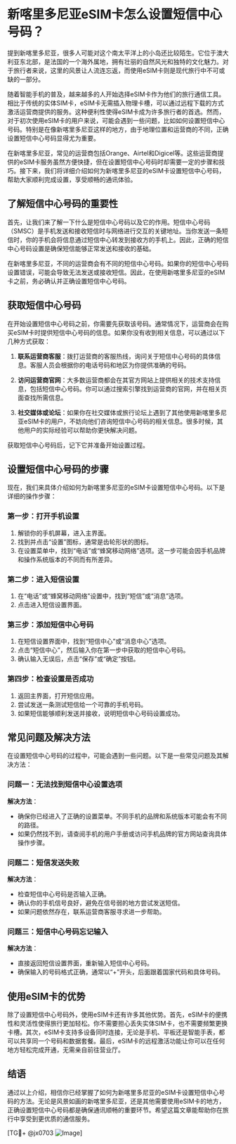 # 新喀里多尼亚eSIM卡怎么设置短信中心号码？

提到新喀里多尼亚，很多人可能对这个南太平洋上的小岛还比较陌生。它位于澳大利亚东北部，是法国的一个海外属地，拥有壮丽的自然风光和独特的文化魅力。对于旅行者来说，这里的风景让人流连忘返，而使用eSIM卡则是现代旅行中不可或缺的一部分。

随着智能手机的普及，越来越多的人开始选择eSIM卡作为他们的旅行通信工具。相比于传统的实体SIM卡，eSIM卡无需插入物理卡槽，可以通过远程下载的方式激活运营商提供的服务。这种便利性使得eSIM卡成为许多旅行者的首选。然而，对于初次使用eSIM卡的用户来说，可能会遇到一些问题，比如如何设置短信中心号码。特别是在像新喀里多尼亚这样的地方，由于地理位置和运营商的不同，正确设置短信中心号码显得尤为重要。

在新喀里多尼亚，常见的运营商包括Orange、Airtel和Digicel等。这些运营商提供的eSIM卡服务虽然方便快捷，但在设置短信中心号码时却需要一定的步骤和技巧。接下来，我们将详细介绍如何为新喀里多尼亚的eSIM卡设置短信中心号码，帮助大家顺利完成设置，享受顺畅的通讯体验。

## 了解短信中心号码的重要性

首先，让我们来了解一下什么是短信中心号码以及它的作用。短信中心号码（SMSC）是手机发送和接收短信时与网络进行交互的关键地址。当你发送一条短信时，你的手机会将信息通过短信中心转发到接收方的手机上。因此，正确的短信中心号码设置是确保短信能够正常发送和接收的基础。

在新喀里多尼亚，不同的运营商会有不同的短信中心号码。如果你的短信中心号码设置错误，可能会导致无法发送或接收短信。因此，在使用新喀里多尼亚的eSIM卡之前，务必确认并正确设置短信中心号码。

## 获取短信中心号码

在开始设置短信中心号码之前，你需要先获取该号码。通常情况下，运营商会在购买eSIM卡时提供短信中心号码的信息。如果你没有收到相关信息，可以通过以下几种方式获取：

1. **联系运营商客服**：拨打运营商的客服热线，询问关于短信中心号码的具体信息。客服人员会根据你的电话号码和地区为你提供准确的号码。

2. **访问运营商官网**：大多数运营商都会在其官方网站上提供相关的技术支持信息，包括短信中心号码。你可以通过搜索引擎找到运营商的官网，并在相关页面查找所需信息。

3. **社交媒体或论坛**：如果你在社交媒体或旅行论坛上遇到了其他使用新喀里多尼亚eSIM卡的用户，不妨向他们咨询短信中心号码的相关信息。很多时候，其他用户的实际经验可以帮助你更快解决问题。

获取短信中心号码后，记下它并准备开始设置过程。

## 设置短信中心号码的步骤

现在，我们来具体介绍如何为新喀里多尼亚的eSIM卡设置短信中心号码。以下是详细的操作步骤：

### 第一步：打开手机设置

1. 解锁你的手机屏幕，进入主界面。
2. 找到并点击“设置”图标，通常是齿轮形状的图标。
3. 在设置菜单中，找到“电话”或“蜂窝移动网络”选项。这一步可能会因手机品牌和操作系统版本的不同而有所差异。

### 第二步：进入短信设置

1. 在“电话”或“蜂窝移动网络”设置中，找到“短信”或“消息”选项。
2. 点击进入短信设置界面。

### 第三步：添加短信中心号码

1. 在短信设置界面中，找到“短信中心”或“消息中心”选项。
2. 点击“短信中心”，然后输入你在第一步中获取的短信中心号码。
3. 确认输入无误后，点击“保存”或“确定”按钮。

### 第四步：检查设置是否成功

1. 返回主界面，打开短信应用。
2. 尝试发送一条测试短信给一个可靠的手机号码。
3. 如果短信能够顺利发送并接收，说明短信中心号码设置成功。

## 常见问题及解决方法

在设置短信中心号码的过程中，可能会遇到一些问题。以下是一些常见问题及其解决方法：

### 问题一：无法找到短信中心设置选项

**解决方法**：
- 确保你已经进入了正确的设置菜单。不同手机的品牌和系统版本可能会有不同的路径。
- 如果仍然找不到，请查阅手机的用户手册或访问手机品牌的官方网站查询具体操作步骤。

### 问题二：短信发送失败

**解决方法**：
- 检查短信中心号码是否输入正确。
- 确认你的手机信号良好，避免在信号弱的地方尝试发送短信。
- 如果问题依然存在，联系运营商客服寻求进一步帮助。

### 问题三：短信中心号码忘记输入

**解决方法**：
- 直接返回短信设置界面，重新输入短信中心号码。
- 确保输入的号码格式正确，通常以“+”开头，后面跟着国家代码和具体号码。

## 使用eSIM卡的优势

除了设置短信中心号码外，使用eSIM卡还有许多其他优势。首先，eSIM卡的便携性和灵活性使得旅行更加轻松。你不需要担心丢失实体SIM卡，也不需要频繁更换卡槽。其次，eSIM卡支持多设备同时连接，无论是手机、平板还是智能手表，都可以共享同一个号码和数据套餐。最后，eSIM卡的远程激活功能让你可以在任何地方轻松完成开通，无需亲自前往营业厅。

## 结语

通过以上介绍，相信你已经掌握了如何为新喀里多尼亚的eSIM卡设置短信中心号码的方法。无论是风景如画的新喀里多尼亚，还是其他需要使用eSIM卡的地方，正确设置短信中心号码都是确保通讯顺畅的重要环节。希望这篇文章能帮助你在旅行中享受到更优质的通信服务。

[TG💪+ @jx0703 ![Image](https://github.com/user-attachments/assets/dbca1d08-cadb-493c-b0ec-ad6f7a83f270)]